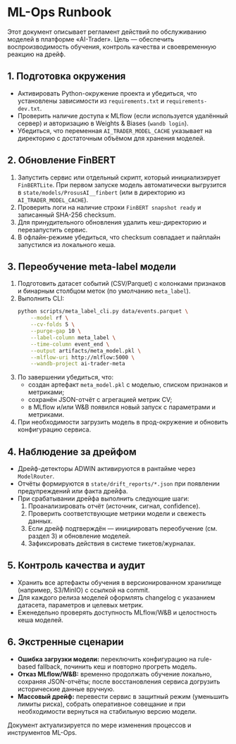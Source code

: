 # ML-Ops Runbook

Этот документ описывает регламент действий по обслуживанию моделей в платформе «AI-Trader».
Цель — обеспечить воспроизводимость обучения, контроль качества и своевременную реакцию на дрейф.

## 1. Подготовка окружения
- Активировать Python-окружение проекта и убедиться, что установлены зависимости из `requirements.txt` и `requirements-dev.txt`.
- Проверить наличие доступа к MLflow (если используется удалённый сервер) и авторизацию в Weights & Biases (`wandb login`).
- Убедиться, что переменная `AI_TRADER_MODEL_CACHE` указывает на директорию с достаточным объёмом для хранения моделей.

## 2. Обновление FinBERT
1. Запустить сервис или отдельный скрипт, который инициализирует `FinBERTLite`. При первом запуске модель автоматически выгрузится в `state/models/ProsusAI__finbert` (или в директорию из `AI_TRADER_MODEL_CACHE`).
2. Проверить логи на наличие строки `FinBERT snapshot ready` и записанный SHA-256 checksum.
3. Для принудительного обновления удалить кеш-директорию и перезапустить сервис.
4. В офлайн-режиме убедиться, что checksum совпадает и пайплайн запустился из локального кеша.

## 3. Переобучение meta-label модели
1. Подготовить датасет событий (CSV/Parquet) с колонками признаков и бинарным столбцом меток (по умолчанию `meta_label`).
2. Выполнить CLI:
   ```bash
   python scripts/meta_label_cli.py data/events.parquet \
       --model rf \
       --cv-folds 5 \
       --purge-gap 10 \
       --label-column meta_label \
       --time-column event_end \
       --output artifacts/meta_model.pkl \
       --mlflow-uri http://mlflow:5000 \
       --wandb-project ai-trader-meta
   ```
3. По завершении убедиться, что:
   - создан артефакт `meta_model.pkl` с моделью, списком признаков и метриками;
   - сохранён JSON-отчёт с агрегацией метрик CV;
   - в MLflow и/или W&B появился новый запуск с параметрами и метриками.
4. При необходимости загрузить модель в прод-окружение и обновить конфигурацию сервиса.

## 4. Наблюдение за дрейфом
- Дрейф-детекторы ADWIN активируются в рантайме через `ModelRouter`.
- Отчёты формируются в `state/drift_reports/*.json` при появлении предупреждений или факта дрейфа.
- При срабатывании дрейфа выполнить следующие шаги:
  1. Проанализировать отчёт (источник, сигнал, confidence).
  2. Проверить соответствующие метрики модели и свежесть данных.
  3. Если дрейф подтверждён — инициировать переобучение (см. раздел 3) и обновление моделей.
  4. Зафиксировать действия в системе тикетов/журналах.

## 5. Контроль качества и аудит
- Хранить все артефакты обучения в версионированном хранилище (например, S3/MinIO) с ссылкой на commit.
- Для каждого релиза моделей оформлять changelog с указанием датасета, параметров и целевых метрик.
- Еженедельно проверять доступность MLflow/W&B и целостность кеша моделей.

## 6. Экстренные сценарии
- **Ошибка загрузки модели:** переключить конфигурацию на rule-based fallback, починить кеш и повторно прогреть модель.
- **Отказ MLflow/W&B:** временно продолжать обучение локально, сохраняя JSON-отчёты; после восстановления сервиса догрузить исторические данные вручную.
- **Массовый дрейф:** перевести сервис в защитный режим (уменьшить лимиты риска), собрать оперативное совещание и при необходимости вернуться на стабильную версию модели.

Документ актуализируется по мере изменения процессов и инструментов ML-Ops.
